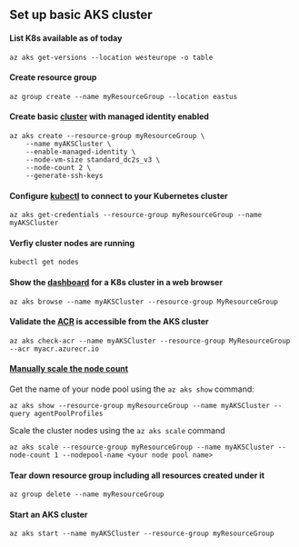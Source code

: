 ## Set up basic AKS cluster

#### List K8s available as of today
```
az aks get-versions --location westeurope -o table
```

#### Create resource group 
```
az group create --name myResourceGroup --location eastus
```

#### Create basic [cluster](https://learn.microsoft.com/en-us/cli/azure/aks?view=azure-cli-latest#az-aks-create) with managed identity enabled
```
az aks create --resource-group myResourceGroup \
    --name myAKSCluster \
    --enable-managed-identity \
    --node-vm-size standard_dc2s_v3 \
    --node-count 2 \
    --generate-ssh-keys
```
#### Configure [kubectl](https://learn.microsoft.com/en-us/azure/aks/learn/quick-kubernetes-deploy-cli) to connect to your Kubernetes cluster
```
az aks get-credentials --resource-group myResourceGroup --name myAKSCluster
```

#### Verfiy cluster nodes are running
```
kubectl get nodes
```

#### Show the [dashboard](https://learn.microsoft.com/en-us/cli/azure/aks?view=azure-cli-latest#az-aks-browse(aks-preview)) for a K8s cluster in a web browser
```
az aks browse --name myAKSCluster --resource-group MyResourceGroup
```

#### Validate the [ACR](https://learn.microsoft.com/en-us/cli/azure/aks?view=azure-cli-latest#az-aks-check-acr) is accessible from the AKS cluster

```
az aks check-acr --name myAKSCluster --resource-group MyResourceGroup --acr myacr.azurecr.io
```

#### [Manually scale the node count](https://learn.microsoft.com/en-us/azure/aks/scale-cluster?tabs=azure-cli)
Get the name of your node pool using the ```az aks show``` command:
```
az aks show --resource-group myResourceGroup --name myAKSCluster --query agentPoolProfiles
```

Scale the cluster nodes using the ```az aks scale``` command
```
az aks scale --resource-group myResourceGroup --name myAKSCluster --node-count 1 --nodepool-name <your node pool name>
```

#### Tear down resource group including all resources created under it
```
az group delete --name myResourceGroup
```

#### Start an AKS cluster
```
az aks start --name myAKSCluster --resource-group myResourceGroup
```
